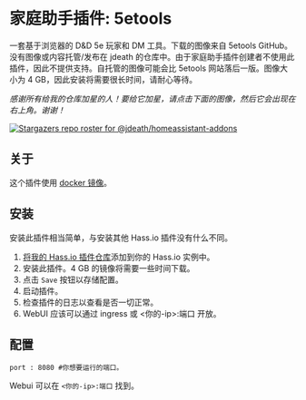 # 家庭助手插件: 5etools

一套基于浏览器的 D&D 5e 玩家和 DM 工具。下载的图像来自 5etools GitHub。没有图像或内容托管/发布在 jdeath 的仓库中。由于家庭助手插件创建者不使用此插件，因此不提供支持。自托管的图像可能会比 5etools 网站落后一版。图像大小为 4 GB，因此安装将需要很长时间，请耐心等待。

_感谢所有给我的仓库加星的人！要给它加星，请点击下面的图像，然后它会出现在右上角。谢谢！_

[![Stargazers repo roster for @jdeath/homeassistant-addons](https://reporoster.com/stars/jdeath/homeassistant-addons)](https://github.com/jdeath/homeassistant-addons/stargazers)

## 关于

这个插件使用 [docker 镜像](https://github.com/5etools-mirror-2/5etools-mirror-2.github.io)。

## 安装

安装此插件相当简单，与安装其他 Hass.io 插件没有什么不同。

1. [将我的 Hass.io 插件仓库][repository]添加到你的 Hass.io 实例中。
1. 安装此插件。4 GB 的镜像将需要一些时间下载。
1. 点击 `Save` 按钮以存储配置。
1. 启动插件。
1. 检查插件的日志以查看是否一切正常。
1. WebUI 应该可以通过 ingress 或 <你的-ip>:端口 开放。

## 配置

```
port : 8080 #你想要运行的端口。
```

Webui 可以在 `<你的-ip>:端口` 找到。

[repository]: https://github.com/jdeath/homeassistant-addons